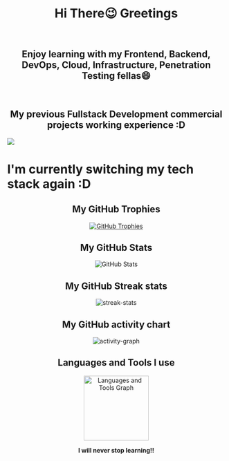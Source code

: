 <h1 align="center">Hi There😉 Greetings</h1>
<br>
<h2 align="center">Enjoy learning with my Frontend, Backend, DevOps, Cloud, Infrastructure, Penetration Testing fellas😄</h2>
<br>
<h2 align="center">My previous Fullstack Development commercial projects working experience :D</h2>
<img src="https://skillicons.dev/icons?i=html,css,sass,js,ts,npm,angular,java,maven,postgres,linux,docker,git" />
<br>
<h1>I'm currently switching my tech stack again :D</h1>
<!-- GitHub Trophies -->
<h2 align="center">My GitHub Trophies</h2>
<p align="center">
  <a href="https://github.com/ryo-ma/github-profile-trophy">
    <img src="https://github-profile-trophy.vercel.app/?username=PhoenixYork166&theme=onedark&column=-1" alt="GitHub Trophies">
  </a>
</p>

<!-- GitHub Stats -->
<h2 align="center">My GitHub Stats</h2>
<p align="center">
  <img src="https://github-readme-stats-eight-theta.vercel.app/api?username=PhoenixYork166&show_icons=true&theme=cobalt&include_all_commits=true&count_private=true" alt="GitHub Stats">
</p>

<!-- GitHub streak-stats -->
<h2 align="center">My GitHub Streak stats</h2>
<p align="center">
  <img src="https://streak-stats.demolab.com/?user=PhoenixYork166&theme=tokyonight&hide_border=true" alt="streak-stats">
</p>

<!-- GitHub activity-graph -->
<h2 align="center">My GitHub activity chart</h2>
<p align="center">
  <img src="https://github-readme-activity-graph.vercel.app/graph?username=PhoenixYork166&area=true&theme=tokyo-night&hide_border=true" alt="activity-graph">
</p>

<!-- Languages and Tools -->
<h2 align="center">Languages and Tools I use</h2>
<div align="center">
  <img src="https://github-readme-stats-sigma-five.vercel.app/api/top-langs/?username=PhoenixYork166&locale=en&hide_title=false&layout=compact&card_width=320&langs_count=5&theme=dracula&hide_border=false&order=2" height="150" alt="Languages and Tools Graph">
</div>

<!-- Support -->
<p align="center">
  <strong>I will never stop learning!!</strong>
</p>
<p align="center">
  <a href="https://ko-fi.com/PhoenixYork166"></a>
</p>
